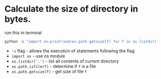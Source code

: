 # Calculate the size of directory in bytes.

run this in terminal

```python
python -c "import os;print(sum(os.path.getsize(f) for f in os.listdir('.') if os.path.isfile(f)), 'bytes')"
```

- `-c` flag - allows the execution of statements following the flag
- `import os` - use os module
- `os.listdir('.')` - list all contents of current directory
- `os.path.isfile(f)` - determine if `f` is a file
- `os.path.getsize(f)` - get size of file `f`
